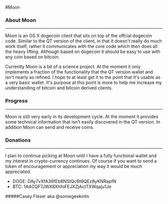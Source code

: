 #Moon

### About Moon
---

Moon is an OS X dogecoin client that sits on top of the offcial dogecoin code. Similar to the QT version of the client, in that it doesn't really do much work itself, rather it communicates with the core code which then does all the heavy lifting. Although based on dogecoin it should be easy to use with any coin based on bitcoin. 

Currently Moon is a bit of a science project. At the moment it only implements a fraction of the functionality that the QT version wallet and isn't nearly as refined. I hope to at least get it to the point that it's usable as a very basic wallet. It's purpose at this point is more to help me increase my understanding of bitcoin and bitcoin derived clients.


### Progress
---

Moon is still very early in its development cycle. At the moment it provides some technical information that isn't easily discovered in the QT version. In addition Moon can send and receive coins.

### Donations
---

I plan to continue picking at Moon until I have a fully functional wallet and my interest in crypto-currency continues. Of course if you want to send a token of encouragement or appreciation my way it would be much appreciated.


* DOGE: DAy7vXfA36fEb8NStQcBt9QEz8yKNRapfN
* BTC: 1A4CQF7JWX8XhfoFEJXZjActTXWqaju1Je

#####Casey Fleser aka @somegeekintn
